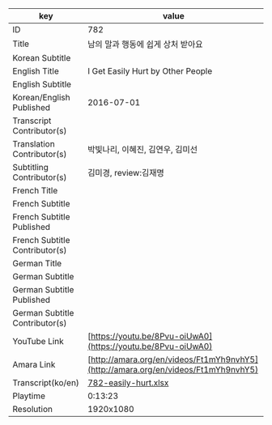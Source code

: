 |  key  |  value  |
|-------|---------|
| ID            | 782 |
| Title         | 남의 말과 행동에 쉽게 상처 받아요  |
| Korean Subtitle |  |
| English Title | I Get Easily Hurt by Other People |
| English Subtitle |  |
| Korean/English Published     | 2016-07-01 |
| Transcript Contributor(s)   |  |
| Translation Contributor(s)   | 박빛나리, 이혜진, 김연우, 김미선 |
| Subtitling Contributor(s)   | 김미경, review:김재명 |
| French Title |  |
| French Subtitle |  |
| French Subtitle Published |  |
| French Subtitle Contributor(s) |  |
| German Title |  |
| German Subtitle |  |
| German Subtitle Published |  |
| German Subtitle Contributor(s) |  |
| YouTube Link  | [https://youtu.be/8Pvu-oiUwA0](https://youtu.be/8Pvu-oiUwA0) |
| Amara Link    | [http://amara.org/en/videos/Ft1mYh9nvhY5](http://amara.org/en/videos/Ft1mYh9nvhY5) |
| Transcript(ko/en) | [782-easily-hurt.xlsx](https://github.com/jungtosociety/dharma-qna/raw/master/sub/782/782-easily-hurt.xlsx) |
| Playtime | 0:13:23 |
| Resolution | 1920x1080|

